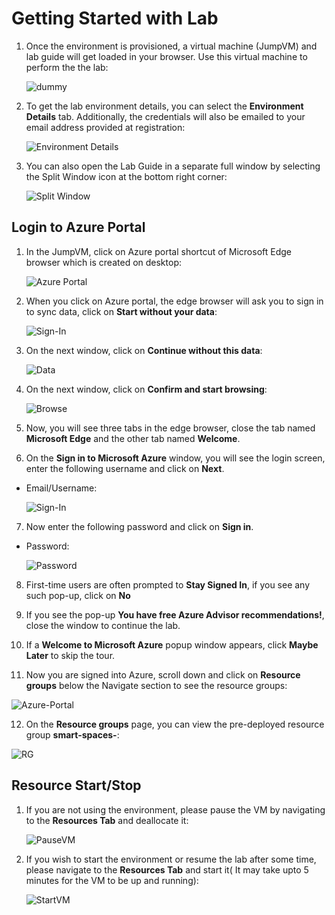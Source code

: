 # Getting Started with Lab

1. Once the environment is provisioned, a virtual machine (JumpVM) and lab guide will get loaded in your browser. Use this virtual machine to perform the the lab:

   ![dummy](https://github.com/CloudLabsAI-Azure/Azure-Synapse-Solution-Accelerator-Financial-Analytics-Customer-Revenue-Growth-Factor/blob/main/images/01.png?raw=true)

2. To get the lab environment details, you can select the **Environment Details** tab. Additionally, the credentials will also be emailed to your email address provided at registration:

   ![Environment Details](https://github.com/CloudLabsAI-Azure/Azure-Synapse-Solution-Accelerator-Financial-Analytics-Customer-Revenue-Growth-Factor/blob/main/images/02.png?raw=true)

3. You can also open the Lab Guide in a separate full window by selecting the Split Window icon at the bottom right corner:

   ![Split Window](https://github.com/SD-14/Smart-Spaces-Sustainability-Solution-Accelerator/blob/main/images/splitwindow.png?raw=true)

## Login to Azure Portal

1. In the JumpVM, click on Azure portal shortcut of Microsoft Edge browser which is created on desktop:

   ![Azure Portal](https://github.com/SD-14/Smart-Spaces-Sustainability-Solution-Accelerator/blob/main/images/01.png?raw=true)

2. When you click on Azure portal, the edge browser will ask you to sign in to sync data, click on **Start without your data**:

   ![Sign-In](https://github.com/SD-14/Smart-Spaces-Sustainability-Solution-Accelerator/blob/main/images/02.png?raw=true)

3. On the next window, click on **Continue without this data**:

   ![Data](https://github.com/SD-14/Smart-Spaces-Sustainability-Solution-Accelerator/blob/main/images/03.png?raw=true)

4. On the next window, click on **Confirm and start browsing**:

   ![Browse](https://github.com/SD-14/Smart-Spaces-Sustainability-Solution-Accelerator/blob/main/images/04.png?raw=true)

5. Now, you will see three tabs in the edge browser, close the tab named **Microsoft Edge** and the other tab named **Welcome**.

6. On the **Sign in to Microsoft Azure** window, you will see the login screen, enter the following username and click on **Next**.

* Email/Username: <inject key="AzureAdUserEmail"></inject>

    ![Sign-In](https://github.com/SD-14/Smart-Spaces-Sustainability-Solution-Accelerator/blob/main/images/05.png?raw=true)

7. Now enter the following password and click on **Sign in**.

* Password: <inject key="AzureAdUserPassword"></inject>

   ![Password](https://github.com/SD-14/Smart-Spaces-Sustainability-Solution-Accelerator/blob/main/images/06.png?raw=true)

8. First-time users are often prompted to **Stay Signed In**, if you see any such pop-up, click on **No**

9. If you see the pop-up **You have free Azure Advisor recommendations!**, close the window to continue the lab.

10. If a **Welcome to Microsoft Azure** popup window appears, click **Maybe Later** to skip the tour.

11. Now you are signed into Azure, scroll down and click on **Resource groups** below the Navigate section to see the resource groups:

   ![Azure-Portal](https://github.com/SD-14/Smart-Spaces-Sustainability-Solution-Accelerator/blob/main/images/07.png?raw=true)

12. On the **Resource groups** page, you can view the pre-deployed resource group **smart-spaces-<inject key ="DeploymentID"></inject>**:

   ![RG](https://github.com/SD-14/Smart-Spaces-Sustainability-Solution-Accelerator/blob/main/images/08.png?raw=true)

## Resource Start/Stop

1. If you are not using the environment, please pause the VM by navigating to the **Resources Tab** and deallocate it:

   ![PauseVM](https://github.com/SD-14/Smart-Spaces-Sustainability-Solution-Accelerator/blob/main/images/09.png?raw=true)

2. If you wish to start the environment or resume the lab after some time, please navigate to the **Resources Tab** and start it( It may take upto 5 minutes for the VM to be up and running):

   ![StartVM](https://github.com/SD-14/Smart-Spaces-Sustainability-Solution-Accelerator/blob/main/images/10.png?raw=true)
